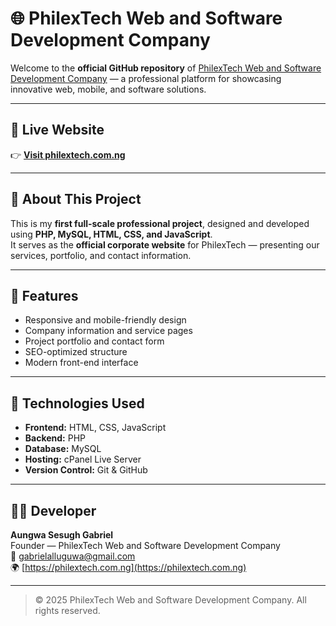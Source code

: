 # 🌐 PhilexTech Web and Software Development Company

Welcome to the **official GitHub repository** of [PhilexTech Web and Software Development Company](https://philextech.com.ng) — a professional platform for showcasing innovative web, mobile, and software solutions.

---

## 🔗 Live Website
👉 **[Visit philextech.com.ng](https://philextech.com.ng)**  

---

## 💼 About This Project
This is my **first full-scale professional project**, designed and developed using **PHP, MySQL, HTML, CSS, and JavaScript**.  
It serves as the **official corporate website** for PhilexTech — presenting our services, portfolio, and contact information.

---

## 🧩 Features
- Responsive and mobile-friendly design  
- Company information and service pages  
- Project portfolio and contact form  
- SEO-optimized structure  
- Modern front-end interface

---

## 🧱 Technologies Used
- **Frontend:** HTML, CSS, JavaScript  
- **Backend:** PHP  
- **Database:** MySQL  
- **Hosting:** cPanel Live Server  
- **Version Control:** Git & GitHub  

---

## 👨‍💻 Developer
**Aungwa Sesugh Gabriel**  
Founder — PhilexTech Web and Software Development Company  
📧 [gabrielalluguwa@gmail.com](mailto:gabrielalluguwa@gmail.com)  
🌍 [https://philextech.com.ng](https://philextech.com.ng)

---

> © 2025 PhilexTech Web and Software Development Company. All rights reserved.
